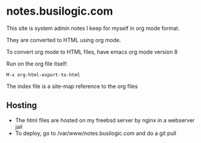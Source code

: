 # notes.busilogic.com

This site is system admin notes I keep for myself in org mode format.

They are converted to HTML using org mode.

To convert org mode to HTML files, have emacs org mode version 8

Run on the org file itself:

```
M-x org-html-export-to-html
```

The index file is a site-map reference to the org files

## Hosting
* The html files are hosted on my freebsd server by nginx in a webserver jail
* To deploy, go to /var/www/notes.busilogic.com and do a git pull
